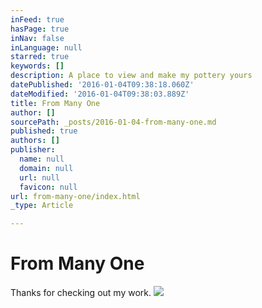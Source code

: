 ```yaml
---
inFeed: true
hasPage: true
inNav: false
inLanguage: null
starred: true
keywords: []
description: A place to view and make my pottery yours
datePublished: '2016-01-04T09:38:18.060Z'
dateModified: '2016-01-04T09:38:03.889Z'
title: From Many One
author: []
sourcePath: _posts/2016-01-04-from-many-one.md
published: true
authors: []
publisher:
  name: null
  domain: null
  url: null
  favicon: null
url: from-many-one/index.html
_type: Article

---
```

# From Many One

Thanks for checking out my work.
![](https://the-grid-user-content.s3-us-west-2.amazonaws.com/feacf154-478a-4785-8c6d-3a11e909060f.JPG)